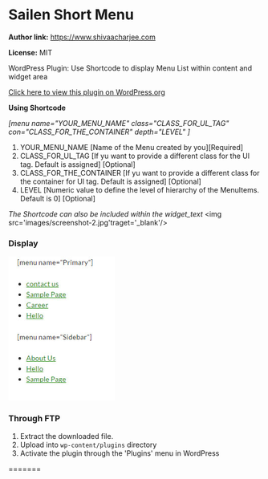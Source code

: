  
# Sailen Short Menu  #
**Author link:** https://www.shivaacharjee.com

**License:** MIT  


WordPress Plugin: Use Shortcode to display Menu List within content and widget area

<a target='_blank' href='https://wordpress.org/plugins/sailen-short-menu/'>Click here to view this plugin on WordPress.org</a>

**Using Shortcode**

<i>[menu name="YOUR_MENU_NAME" class="CLASS_FOR_UL_TAG" con="CLASS_FOR_THE_CONTAINER" depth="LEVEL" ]</i>

<ol>
 <li>YOUR_MENU_NAME</> [Name of the Menu created by you][Required]</li>

 <li>CLASS_FOR_UL_TAG [If yu want to provide a different class for the Ul tag. Default is assigned] [Optional]</li>

 <li>CLASS_FOR_THE_CONTAINER [If yu want to provide a different class for the container for Ul tag. Default is assigned] [Optional]</li>

 <li>LEVEL [Numeric value to define the level of hierarchy of the MenuItems. Default is 0] [Optional]</li>
</ol>

<i>The Shortcode can also be included within the widget_text</i>
<img src='images/screenshot-2.jpg'traget='_blank'/>



### Display ###

<img src="images/screenshot-1.jpg"/>

### Through FTP ###
1. Extract the downloaded file. 
1. Upload into `wp-content/plugins` directory
2. Activate the plugin through the 'Plugins' menu in WordPress

  
 
=======
 

